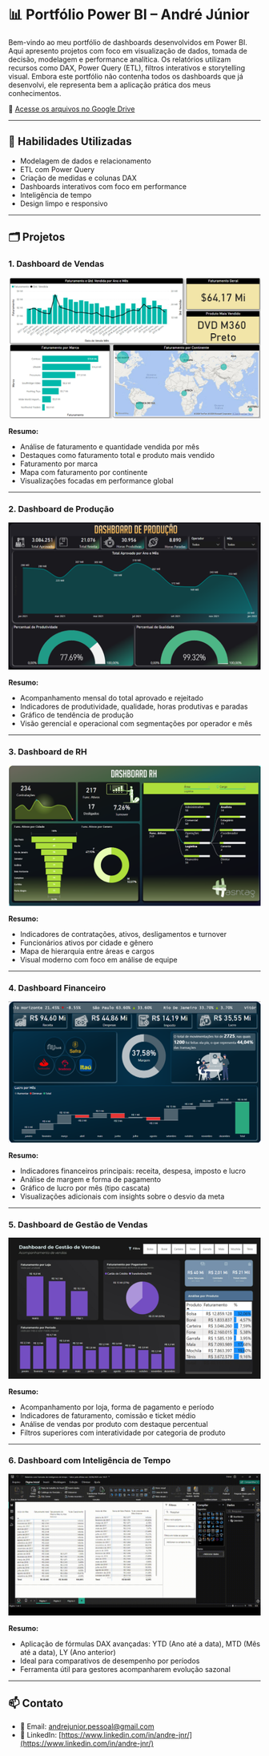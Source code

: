 # 📊 Portfólio Power BI – André Júnior

Bem-vindo ao meu portfólio de dashboards desenvolvidos em Power BI. Aqui apresento projetos com foco em visualização de dados, tomada de decisão, modelagem e performance analítica. Os relatórios utilizam recursos como DAX, Power Query (ETL), filtros interativos e storytelling visual. Embora este portfólio não contenha todos os dashboards que já desenvolvi, ele representa bem a aplicação prática dos meus conhecimentos.

📁 [Acesse os arquivos no Google Drive](https://drive.google.com/drive/folders/1I1Q_jQBBlATVh3GNoBiGCiLd3EGT32hE?usp=sharing)

---

## 🧠 Habilidades Utilizadas
- Modelagem de dados e relacionamento
- ETL com Power Query
- Criação de medidas e colunas DAX
- Dashboards interativos com foco em performance
- Inteligência de tempo
- Design limpo e responsivo

---

## 🗂️ Projetos

### 1. Dashboard de Vendas
![DASHBOARD DE VENDAS](VENDAS/DASHBOARD%20DE%20VENDAS.png)

**Resumo:**  
- Análise de faturamento e quantidade vendida por mês  
- Destaques como faturamento total e produto mais vendido  
- Faturamento por marca  
- Mapa com faturamento por continente  
- Visualizações focadas em performance global

---

### 2. Dashboard de Produção
![DASHBOARD DE PRODUÇÃO](PRODUCAO/DASHBOARD%20DE%20PRODUÇÃO.png)

**Resumo:**  
- Acompanhamento mensal do total aprovado e rejeitado  
- Indicadores de produtividade, qualidade, horas produtivas e paradas  
- Gráfico de tendência de produção  
- Visão gerencial e operacional com segmentações por operador e mês

---

### 3. Dashboard de RH
![DASHBOARD DE RH](RECURSOS_HUMANOS/DASHBOARD%20DE%20RH.png)

**Resumo:**  
- Indicadores de contratações, ativos, desligamentos e turnover  
- Funcionários ativos por cidade e gênero  
- Mapa de hierarquia entre áreas e cargos  
- Visual moderno com foco em análise de equipe

---

### 4. Dashboard Financeiro
![DASHBOARD FINANCEIRO](FINANCEIRO/DASHBOARD%20FINANCEIRO.png)

**Resumo:**  
- Indicadores financeiros principais: receita, despesa, imposto e lucro  
- Análise de margem e forma de pagamento  
- Gráfico de lucro por mês (tipo cascata)  
- Visualizações adicionais com insights sobre o desvio da meta

---

### 5. Dashboard de Gestão de Vendas
![DASHBOARD DE GESTÃO DE VENDAS](GESTAO_VENDAS/GESTAO%20DE%20VENDAS.png)

**Resumo:**  
- Acompanhamento por loja, forma de pagamento e período  
- Indicadores de faturamento, comissão e ticket médio  
- Análise de vendas por produto com destaque percentual  
- Filtros superiores com interatividade por categoria de produto

---

### 6. Dashboard com Inteligência de Tempo
![DASHBOARD DE INTELIGENCIA DE TEMPO](INTELIGENCIA_DE_TEMPO/gif.gif)

**Resumo:**  
- Aplicação de fórmulas DAX avançadas: YTD (Ano até a data), MTD (Mês até a data), LY (Ano anterior)  
- Ideal para comparativos de desempenho por períodos  
- Ferramenta útil para gestores acompanharem evolução sazonal

---

## 📫 Contato

- 📧 Email: andrejunior.pessoal@gmail.com  
- 💼 LinkedIn: [https://www.linkedin.com/in/andre-jnr/](https://www.linkedin.com/in/andre-jnr/)
